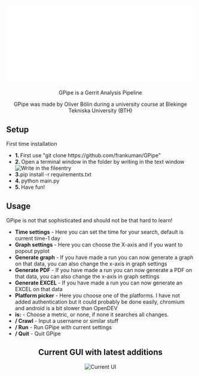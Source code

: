 <!DOCTYPE html>
<html>


<body>
  <div align="center">
    <img src="https://github.com/frankuman/GPipe/blob/main/images/gpipe.png?raw=true" width="500" title="GPipe Logo">
    <p>GPipe is a Gerrit Analysis Pipeline</p>
    <p>GPipe was made by Oliver Bölin during a university course at Blekinge Tekniska University (BTH)</p>
  </div>

  <h2>Setup</h2>
  <p>First time installation</p>
<ul>
    <li><b>1. </b>First use "git clone https://github.com/frankuman/GPipe"</li>
    <li><b>2. </b>Open a terminal window in the folder by writing in the text window</li>
     <img src="https://i.gyazo.com/aedeeea741fc0d4bf40a54ad337ca14b.png" width="500" title="Write in the fileentry">
    <li><b>3.</b>pip install -r requirements.txt</li>
    <li><b>4. </b>python main.py</li>
    <li><b>5. </b>Have fun!</li>
     
  </ul>
  <h2>Usage</h2>
  <p>GPipe is not that sophisticated and should not be that hard to learn!</p>
  <ul>
    <li><b>Time settings</b> - Here you can set the time for your search, default is current time-1 day</li>
    <li><b>Graph settings</b> - Here you can choose the X-axis and if you want to popout pyplot</li>
    <li><b>Generate graph</b> - If you have made a run you can now generate a graph on that data, you can also change the x-axis in graph settings</li>
    <li><b>Generate PDF</b> - If you have made a run you can now generate a PDF on that data, you can also change the x-axis in graph settings</li>
    <li><b>Generate EXCEL</b> - If you have made a run you can now generate an EXCEL on that data</li>
    <li><b>Platform picker</b> - Here you choose one of the platforms. I have not added authentication but it could probably be done easily, chromium and android is a bit slower than OpenDEV</li>
    <li><b>is:</b> - Choose a metric, or none, if none it searches all changes.</li>
    <li><b>/ Crawl</b> - Input a username or similar stuff</li>
    <li><b>/ Run</b> - Run GPipe with current settings</li>
    <li><b>/ Quit</b> - Quit GPipe</li>
  </ul>

  <div align="center">
    <h2>Current GUI with latest additions</h2>
    <img src="https://i.gyazo.com/be6c2c93afa34a7fb7ebd90a8b416764.png" width="1000" title="Current UI">
  </div>
</body>

</html>
